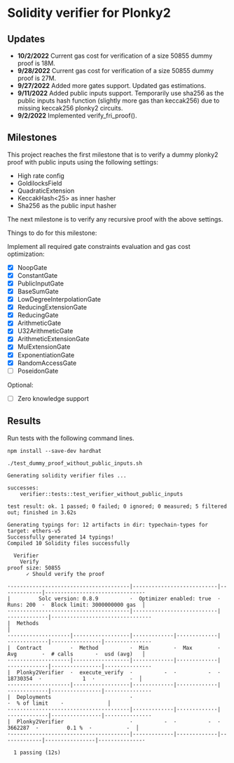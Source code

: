 # Solidity verifier for Plonky2

Updates
-----

- **10/2/2022** Current gas cost for verification of a size 50855 dummy proof is 18M.
- **9/28/2022** Current gas cost for verification of a size 50855 dummy proof is 27M.
- **9/27/2022** Added more gates support. Updated gas estimations.
- **9/11/2022** Added public inputs support. Temporarily use sha256 as the public inputs hash function (slightly more
  gas than keccak256) due to missing keccak256 plonky2 circuits.
- **9/2/2022** Implemented verify_fri_proof().

Milestones
-----
This project reaches the first milestone that is to verify a dummy plonky2 proof with public inputs using the following
settings:

- High rate config
- GoldilocksField
- QuadraticExtension
- KeccakHash<25> as inner hasher
- Sha256 as the public input hasher

The next milestone is to verify any recursive proof with the above settings.

Things to do for this milestone:

Implement all required gate constraints evaluation and gas cost optimization:

+ [x] NoopGate
+ [x] ConstantGate
+ [x] PublicInputGate
+ [x] BaseSumGate
+ [x] LowDegreeInterpolationGate
+ [x] ReducingExtensionGate
+ [x] ReducingGate
+ [x] ArithmeticGate
+ [x] U32ArithmeticGate
+ [x] ArithmeticExtensionGate
+ [x] MulExtensionGate
+ [x] ExponentiationGate
+ [x] RandomAccessGate
+ [ ] PoseidonGate

Optional:

+ [ ] Zero knowledge support

Results
-----
Run tests with the following command lines.

```shell
npm install --save-dev hardhat
```

```shell
./test_dummy_proof_without_public_inputs.sh

Generating solidity verifier files ...

successes:
    verifier::tests::test_verifier_without_public_inputs

test result: ok. 1 passed; 0 failed; 0 ignored; 0 measured; 5 filtered out; finished in 3.62s

Generating typings for: 12 artifacts in dir: typechain-types for target: ethers-v5
Successfully generated 14 typings!
Compiled 10 Solidity files successfully

  Verifier
    Verify
proof size: 50855
      ✓ Should verify the proof

·--------------------------------------|---------------------------|-------------|-------------------------------·
|         Solc version: 0.8.9          ·  Optimizer enabled: true  ·  Runs: 200  ·  Block limit: 3000000000 gas  │
·······································|···························|·············|································
|  Methods                                                                                                       │
····················|··················|·············|·············|·············|················|···············
|  Contract         ·  Method          ·  Min        ·  Max        ·  Avg        ·  # calls       ·  usd (avg)   │
····················|··················|·············|·············|·············|················|···············
|  Plonky2Verifier  ·  execute_verify  ·          -  ·          -  ·   18730354  ·             1  ·           -  │
····················|··················|·············|·············|·············|················|···············
|  Deployments                         ·                                         ·  % of limit    ·              │
·······································|·············|·············|·············|················|···············
|  Plonky2Verifier                     ·          -  ·          -  ·    3662287  ·         0.1 %  ·           -  │
·--------------------------------------|-------------|-------------|-------------|----------------|--------------·

  1 passing (12s)

```
